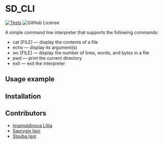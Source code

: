 # SD_CLI
[![Tests](https://github.com/lilyreber/SD_CLI/actions/workflows/python-app.yml/badge.svg)](https://github.com/lilyreber/SD_CLI/actions/workflows/python-app.yml/badge.svg)
![GitHub License](https://img.shields.io/github/license/lilyreber/SD_CLI)

A simple command line interpreter that supports the following commands:
 * cat [FILE] — display the contents of a file
 * echo — display its argument(s)
 * wc [FILE] — display the number of lines, words, and bytes in a file
 * pwd — print the current directory  
 * exit — exit the interpreter

## Usage example

## Installation

## Contributors
* [Imamutdinova Liliia](https://github.com/lilyreber)
* [Saprygin Igor](https://github.com/SapryginIgor)
* [Stovba Igor](https://github.com/Igor-Stovba)